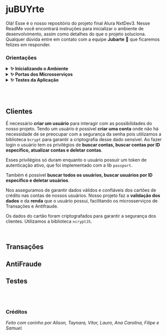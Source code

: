 # juBUYrte
Olá! Esse é o nosso repositório do projeto final Alura NxtDev3. Nesse ReadMe você encontrará instruções para inicializar o ambiente de desenvolvimento, assim como detalhes do que o projeto soluciona. Qualquer dúvida entre em contato com a equipe **Jubarte** 🐳 que ficaremos felizes em responder.


### Orientações
<details>
  <summary><strong>✨ Inicializando o Ambiente </strong></summary><br />

Para inicializar o container, escreva o seguinte comando em seu terminal: `docker-compose up`. Entre na pasta que você deseja desenvolver e instale as depêndencias com `npm install`. Para que o projeto inicie basta utilizar o comando `npm start` e para que o ambiente seja atualizado a cada mudança no código, basta utilizar `npm run dev`.
</details>
<details>
<summary><strong>✨ Portas dos Microsserviços </strong></summary><br />

Cada microsserviço tem sua própria porta:

| Microsserviço | Porta |
| ----------- | ----------- |
| Clientes   | 3001       |
| Transações   | 3002        |
| Anti-Fraude   | 3003        |

</details>
<details>
<summary><strong>✨ Testes da Aplicação </strong></summary><br />

Os testes desse projeto foram feitos utilizando o [JEST](https://jestjs.io/pt-BR/). Para rodar os testes basta utilizar o comando `npm test`.

</details>

<br><br>

## Clientes
É necessário **criar um usuário** para interagir com as possibilidades do nosso projeto. Tendo um usuário é possível **criar uma conta** onde não há necessidade de se preocupar com a segurança da senha pois utilizamos a biblioteca `bcrypt` para garantir a criptografia desse dado sensível. Ao fazer login o usuário tem os privilégios de **buscar contas, buscar contas por ID específico, atualizar contas e deletar contas**. 

Esses privilégios só duram enquanto o usuário possuir um token de autenticação ativo, que foi implementado com a lib `passport`.

Também é possível **buscar todos os usuários, buscar usuários por ID específico e deletar usuários**.

Nos asseguramos de garantir dados válidos e confiáveis dos cartões de crédito nas contas de nossos usuários. Nosso projeto faz a **validação dos dados** e da **renda** que o usuário possui, facilitando os microsserviços de Transações e Antifraude.

Os dados do cartão foram criptografados para garantir a segurança dos clientes. Utilizamos a biblioteca `ncryptJS`.

<br>

## Transações

## AntiFraude

## Testes

<br><br>
### Créditos
<em>Feito com carinho por Alison, Taynara, Vitor, Lauro, Ana Carolina, Filipe e Samuel.</em>

